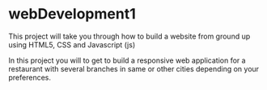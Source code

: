 # webDevelopment1
This project will take you through how to build a website from ground up using
HTML5,
CSS and
Javascript (js)

In this project you will to get to build a responsive web application for a restaurant with several branches in same or other cities depending on your preferences.
